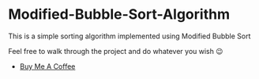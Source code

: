 # Modified-Bubble-Sort-Algorithm

This is a simple sorting algorithm implemented using Modified Bubble Sort

Feel free to walk through the project and do whatever you wish 😉




* [Buy Me A Coffee](https://www.buymeacoffee.com/kimfom01)
